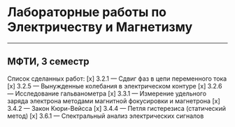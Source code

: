 # Лабораторные работы по Электричеству и Магнетизму
----------------------
## МФТИ, 3 семестр
Список сделанных работ:
[x]  3.2.1 &mdash;  Сдвиг фаз в цепи переменного тока
[x]  3.2.5 &mdash;  Вынужденные колебания в электрическом контуре
[x]  3.2.6 &mdash;  Исследование гальванометра
[x]  3.3.1 &mdash;  Измерение удельного заряда электрона методами магнитной фокусировки и магнетрона
[x]  3.4.2 &mdash;  Закон Кюри-Вейсса
[x]  3.4.4 &mdash;  Петля гистерезиса (статический метод)
[x]  3.6.1 &mdash;  Спектральный анализ электрических сигналов

